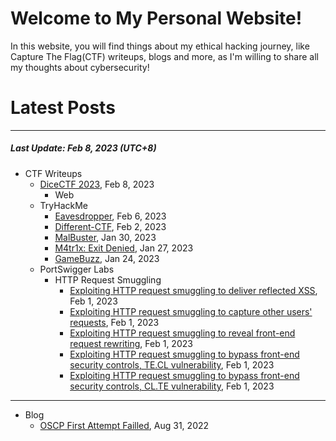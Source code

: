 # Welcome to My Personal Website!

In this website, you will find things about my ethical hacking journey, like Capture The Flag(CTF) writeups, blogs and more, as I'm willing to share all my thoughts about cybersecurity!

# Latest Posts

* * *
##### Last Update: Feb 8, 2023 (UTC+8)

- CTF Writeups
	- [DiceCTF 2023](https://siunam321.github.io/ctf/DiceCTF-2023/), Feb 8, 2023
		- Web
	- TryHackMe
		- [Eavesdropper](https://siunam321.github.io/ctf/tryhackme/Eavesdropper), Feb 6, 2023
		- [Different-CTF](https://siunam321.github.io/ctf/tryhackme/Different-CTF), Feb 2, 2023
		- [MalBuster](https://siunam321.github.io/ctf/tryhackme/MalBuster), Jan 30, 2023
		- [M4tr1x: Exit Denied](https://siunam321.github.io/ctf/tryhackme/M4tr1x-Exit-Denied), Jan 27, 2023
		- [GameBuzz](https://siunam321.github.io/ctf/tryhackme/GameBuzz), Jan 24, 2023
	- PortSwigger Labs
		- HTTP Request Smuggling
			- [Exploiting HTTP request smuggling to deliver reflected XSS](https://siunam321.github.io/ctf/portswigger-labs/HTTP-Request-Smuggling/smuggling-10), Feb 1, 2023
			- [Exploiting HTTP request smuggling to capture other users' requests](https://siunam321.github.io/ctf/portswigger-labs/HTTP-Request-Smuggling/smuggling-9), Feb 1, 2023
			- [Exploiting HTTP request smuggling to reveal front-end request rewriting](https://siunam321.github.io/ctf/portswigger-labs/HTTP-Request-Smuggling/smuggling-8), Feb 1, 2023
			- [Exploiting HTTP request smuggling to bypass front-end security controls, TE.CL vulnerability](https://siunam321.github.io/ctf/portswigger-labs/HTTP-Request-Smuggling/smuggling-7), Feb 1, 2023
			- [Exploiting HTTP request smuggling to bypass front-end security controls, CL.TE vulnerability](https://siunam321.github.io/ctf/portswigger-labs/HTTP-Request-Smuggling/smuggling-6), Feb 1, 2023
		
* * *
- Blog
	- [OSCP First Attempt Failled](https://siunam321.github.io/blog/2022-08-31-OSCP-First-Attempt-Failled), Aug 31, 2022